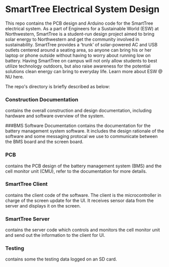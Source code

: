 # SmartTree Electrical System Design 
This repo contains the PCB design and Arduino code for the SmartTree electrical system. As a part of Engineers for a Sustainable World (ESW) at Northwestern, SmartTree is a student-run design project aimed to bring solar energy to Northwestern and get the community involved in sustainability. SmartTree provides a ‘trunk’ of solar-powered AC and USB outlets centered around a seating area, so anyone can bring his or her laptop or phone outside without having to worry about running low on battery. Having SmartTree on campus will not only allow students to best utilize technology outdoors, but also raise awareness for the potential solutions clean energy can bring to everyday life. Learn more about ESW @ NU here. 

The repo's directory is briefly described as below:

### Construction Documentation
contains the overall construction and design documentation, including hardware and software overview of the system. 

###BMS Software Documentation
contains the documentation for the battery management system software. It includes the design rationale of the software and some messaging protocal we use to communicate between the BMS board and the screen board. 

### PCB 
contains the PCB design of the battery management system (BMS) and the cell monitor unit (CMU), refer to the documentation for more details. 

### SmartTree Client
contains the client code of the software. The client is the microcontroller in charge of the screen update for the UI. It receives sensor data from the server and displays it on the screen. 

### SmartTree Server
contains the server code which controls and monitors the cell monitor unit and send out the information to the client for UI. 

### Testing
contains some the testing data logged on an SD card. 
